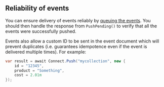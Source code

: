 ## Reliability of events

You can ensure delivery of events reliably by [queuing the events](#queuing-events).
You should then handle the response from `PushPending()` to verify that all the events were successfully pushed.

Events also allow a custom ID to be sent in the event document which will prevent duplicates (i.e. guarantees idempotence even if the event is
delivered multiple times). For example:

```csharp
var result = await Connect.Push("mycollection", new {
	id = "12345",
	product = "Something",
	cost = 2.01m
});
```